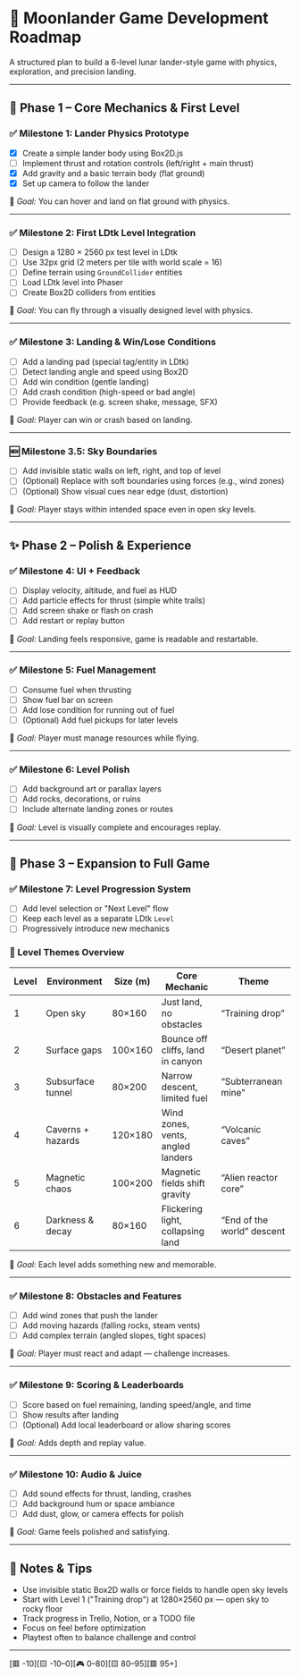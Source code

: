 # 🚀 Moonlander Game Development Roadmap

A structured plan to build a 6-level lunar lander-style game with physics, exploration, and precision landing.

---

## 🎯 Phase 1 – Core Mechanics & First Level

### ✅ Milestone 1: Lander Physics Prototype

- [x] Create a simple lander body using Box2D.js
- [ ] Implement thrust and rotation controls (left/right + main thrust)
- [x] Add gravity and a basic terrain body (flat ground)
- [x] Set up camera to follow the lander

🧪 _Goal:_ You can hover and land on flat ground with physics.

---

### ✅ Milestone 2: First LDtk Level Integration

- [ ] Design a 1280 × 2560 px test level in LDtk
- [ ] Use 32px grid (2 meters per tile with world scale = 16)
- [ ] Define terrain using `GroundCollider` entities
- [ ] Load LDtk level into Phaser
- [ ] Create Box2D colliders from entities

🧪 _Goal:_ You can fly through a visually designed level with physics.

---

### ✅ Milestone 3: Landing & Win/Lose Conditions

- [ ] Add a landing pad (special tag/entity in LDtk)
- [ ] Detect landing angle and speed using Box2D
- [ ] Add win condition (gentle landing)
- [ ] Add crash condition (high-speed or bad angle)
- [ ] Provide feedback (e.g. screen shake, message, SFX)

🧪 _Goal:_ Player can win or crash based on landing.

---

### 🆕 Milestone 3.5: Sky Boundaries

- [ ] Add invisible static walls on left, right, and top of level
- [ ] (Optional) Replace with soft boundaries using forces (e.g., wind zones)
- [ ] (Optional) Show visual cues near edge (dust, distortion)

🧪 _Goal:_ Player stays within intended space even in open sky levels.

---

## ✨ Phase 2 – Polish & Experience

### ✅ Milestone 4: UI + Feedback

- [ ] Display velocity, altitude, and fuel as HUD
- [ ] Add particle effects for thrust (simple white trails)
- [ ] Add screen shake or flash on crash
- [ ] Add restart or replay button

🧪 _Goal:_ Landing feels responsive, game is readable and restartable.

---

### ✅ Milestone 5: Fuel Management

- [ ] Consume fuel when thrusting
- [ ] Show fuel bar on screen
- [ ] Add lose condition for running out of fuel
- [ ] (Optional) Add fuel pickups for later levels

🧪 _Goal:_ Player must manage resources while flying.

---

### ✅ Milestone 6: Level Polish

- [ ] Add background art or parallax layers
- [ ] Add rocks, decorations, or ruins
- [ ] Include alternate landing zones or routes

🧪 _Goal:_ Level is visually complete and encourages replay.

---

## 🚀 Phase 3 – Expansion to Full Game

### ✅ Milestone 7: Level Progression System

- [ ] Add level selection or "Next Level" flow
- [ ] Keep each level as a separate LDtk `Level`
- [ ] Progressively introduce new mechanics

### 🧭 Level Themes Overview

| Level | Environment       | Size (m) | Core Mechanic                     | Theme                      |
| ----- | ----------------- | -------- | --------------------------------- | -------------------------- |
| 1     | Open sky          | 80×160   | Just land, no obstacles           | “Training drop”            |
| 2     | Surface gaps      | 100×160  | Bounce off cliffs, land in canyon | “Desert planet”            |
| 3     | Subsurface tunnel | 80×200   | Narrow descent, limited fuel      | “Subterranean mine”        |
| 4     | Caverns + hazards | 120×180  | Wind zones, vents, angled landers | “Volcanic caves”           |
| 5     | Magnetic chaos    | 100×200  | Magnetic fields shift gravity     | “Alien reactor core”       |
| 6     | Darkness & decay  | 80×160   | Flickering light, collapsing land | “End of the world” descent |

🧪 _Goal:_ Each level adds something new and memorable.

---

### ✅ Milestone 8: Obstacles and Features

- [ ] Add wind zones that push the lander
- [ ] Add moving hazards (falling rocks, steam vents)
- [ ] Add complex terrain (angled slopes, tight spaces)

🧪 _Goal:_ Player must react and adapt — challenge increases.

---

### ✅ Milestone 9: Scoring & Leaderboards

- [ ] Score based on fuel remaining, landing speed/angle, and time
- [ ] Show results after landing
- [ ] (Optional) Add local leaderboard or allow sharing scores

🧪 _Goal:_ Adds depth and replay value.

---

### ✅ Milestone 10: Audio & Juice

- [ ] Add sound effects for thrust, landing, crashes
- [ ] Add background hum or space ambiance
- [ ] Add dust, glow, or camera effects for polish

🧪 _Goal:_ Game feels polished and satisfying.

---

## 🧰 Notes & Tips

- Use invisible static Box2D walls or force fields to handle open sky levels
- Start with Level 1 ("Training drop") at 1280×2560 px — open sky to rocky floor
- Track progress in Trello, Notion, or a TODO file
- Focus on feel before optimization
- Playtest often to balance challenge and control

---

[🟥 -10][🟨 -10–0][🎮 0–80][🟨 80–95][🟥 95+]
